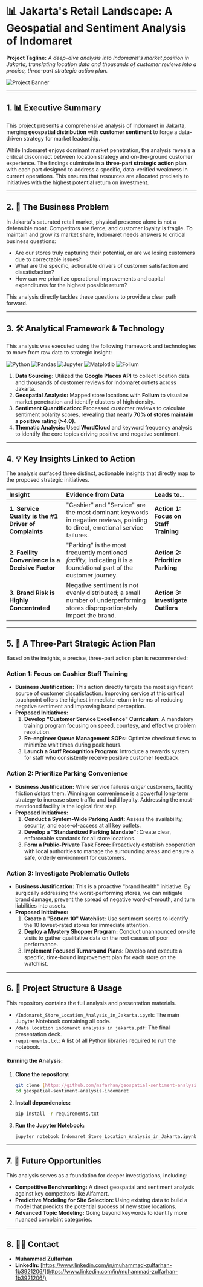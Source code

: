 # 📊 Jakarta's Retail Landscape: A Geospatial and Sentiment Analysis of Indomaret

**Project Tagline:** *A deep-dive analysis into Indomaret's market position in Jakarta, translating location data and thousands of customer reviews into a precise, three-part strategic action plan.*

![Project Banner](https://upload.wikimedia.org/wikipedia/commons/thumb/9/9d/Logo_Indomaret.png/1200px-Logo_Indomaret.png)

---

## 1. 📊 Executive Summary

This project presents a comprehensive analysis of Indomaret in Jakarta, merging **geospatial distribution** with **customer sentiment** to forge a data-driven strategy for market leadership.

While Indomaret enjoys dominant market penetration, the analysis reveals a critical disconnect between location strategy and on-the-ground customer experience. The findings culminate in a **three-part strategic action plan**, with each part designed to address a specific, data-verified weakness in current operations. This ensures that resources are allocated precisely to initiatives with the highest potential return on investment.

---

## 2. 🎯 The Business Problem

In Jakarta's saturated retail market, physical presence alone is not a defensible moat. Competitors are fierce, and customer loyalty is fragile. To maintain and grow its market share, Indomaret needs answers to critical business questions:
* Are our stores truly capturing their potential, or are we losing customers due to correctable issues?
* What are the specific, actionable drivers of customer satisfaction and dissatisfaction?
* How can we prioritize operational improvements and capital expenditures for the highest possible return?

This analysis directly tackles these questions to provide a clear path forward.

---
## 3. 🛠️ Analytical Framework & Technology

This analysis was executed using the following framework and technologies to move from raw data to strategic insight:

![Python](https://img.shields.io/badge/Python-3776AB?style=for-the-badge&logo=python&logoColor=white)
![Pandas](https://img.shields.io/badge/Pandas-150458?style=for-the-badge&logo=pandas&logoColor=white)
![Jupyter](https://img.shields.io/badge/Jupyter-F37626?style=for-the-badge&logo=jupyter&logoColor=white)
![Matplotlib](https://img.shields.io/badge/Matplotlib-313131?style=for-the-badge&logo=matplotlib&logoColor=white)
![Folium](https://img.shields.io/badge/Folium-31753C?style=for-the-badge&logo=leaflet&logoColor=white)

1.  **Data Sourcing:** Utilized the **Google Places API** to collect location data and thousands of customer reviews for Indomaret outlets across Jakarta.
2.  **Geospatial Analysis:** Mapped store locations with **Folium** to visualize market penetration and identify clusters of high density.
3.  **Sentiment Quantification:** Processed customer reviews to calculate sentiment polarity scores, revealing that nearly **70% of stores maintain a positive rating (>4.0)**.
4.  **Thematic Analysis:** Used **WordCloud** and keyword frequency analysis to identify the core topics driving positive and negative sentiment.

---

## 4. 💡 Key Insights Linked to Action

The analysis surfaced three distinct, actionable insights that directly map to the proposed strategic initiatives.

| Insight                                                        | Evidence from Data                                                              | Leads to...                                                                      |
| :------------------------------------------------------------- | :------------------------------------------------------------------------------ | :---------------------------------------------------------------------------------------- |
| **1. Service Quality is the #1 Driver of Complaints** | "Cashier" and "Service" are the most dominant keywords in negative reviews, pointing to direct, emotional service failures. | **Action 1: Focus on Staff Training** |
| **2. Facility Convenience is a Decisive Factor**| "Parking" is the most frequently mentioned *facility*, indicating it is a foundational part of the customer journey. | **Action 2: Prioritize Parking** |
| **3. Brand Risk is Highly Concentrated** | Negative sentiment is not evenly distributed; a small number of underperforming stores disproportionately impact the brand. | **Action 3: Investigate Outliers** |

---

## 5. 🚀 A Three-Part Strategic Action Plan

Based on the insights, a precise, three-part action plan is recommended:

### Action 1: Focus on Cashier Staff Training
* **Business Justification:** This action directly targets the most significant source of customer dissatisfaction. Improving service at this critical touchpoint offers the highest immediate return in terms of reducing negative sentiment and improving brand perception.
* **Proposed Initiatives:**
    1.  **Develop "Customer Service Excellence" Curriculum:** A mandatory training program focusing on speed, courtesy, and effective problem resolution.
    2.  **Re-engineer Queue Management SOPs:** Optimize checkout flows to minimize wait times during peak hours.
    3.  **Launch a Staff Recognition Program:** Introduce a rewards system for staff who consistently receive positive customer feedback.

### Action 2: Prioritize Parking Convenience
* **Business Justification:** While service failures *anger* customers, facility friction *deters* them. Winning on convenience is a powerful long-term strategy to increase store traffic and build loyalty. Addressing the most-mentioned facility is the logical first step.
* **Proposed Initiatives:**
    1.  **Conduct a System-Wide Parking Audit:** Assess the availability, security, and ease-of-access at all key outlets.
    2.  **Develop a "Standardized Parking Mandate":** Create clear, enforceable standards for all store locations.
    3.  **Form a Public-Private Task Force:** Proactively establish cooperation with local authorities to manage the surrounding areas and ensure a safe, orderly environment for customers.

### Action 3: Investigate Problematic Outlets
* **Business Justification:** This is a proactive "brand health" initiative. By surgically addressing the worst-performing stores, we can mitigate brand damage, prevent the spread of negative word-of-mouth, and turn liabilities into assets.
* **Proposed Initiatives:**
    1.  **Create a "Bottom 10" Watchlist:** Use sentiment scores to identify the 10 lowest-rated stores for immediate attention.
    2.  **Deploy a Mystery Shopper Program:** Conduct unannounced on-site visits to gather qualitative data on the root causes of poor performance.
    3.  **Implement Focused Turnaround Plans:** Develop and execute a specific, time-bound improvement plan for each store on the watchlist.

---

## 6. 📂 Project Structure & Usage

This repository contains the full analysis and presentation materials.

* `/Indomaret_Store_Location_Analysis_in_Jakarta.ipynb`: The main Jupyter Notebook containing all code.
* `/data location indomaret analysis in jakarta.pdf`: The final presentation deck.
* `requirements.txt`: A list of all Python libraries required to run the notebook.

#### **Running the Analysis:**
1.  **Clone the repository:**
    ```bash
    git clone [https://github.com/mzfarhan/geospatial-sentiment-analysis-indomaret.git](https://github.com/mzfarhan/geospatial-sentiment-analysis-indomaret.git)
    cd geospatial-sentiment-analysis-indomaret
    ```
2.  **Install dependencies:**
    ```bash
    pip install -r requirements.txt
    ```
3.  **Run the Jupyter Notebook:**
    ```bash
    jupyter notebook Indomaret_Store_Location_Analysis_in_Jakarta.ipynb
    ```
---

## 7. 🔮 Future Opportunities

This analysis serves as a foundation for deeper investigations, including:
* **Competitive Benchmarking:** A direct geospatial and sentiment analysis against key competitors like Alfamart.
* **Predictive Modeling for Site Selection:** Using existing data to build a model that predicts the potential success of new store locations.
* **Advanced Topic Modeling:** Going beyond keywords to identify more nuanced complaint categories.

---

## 8. 👨‍💻 Contact

* **Muhammad Zulfarhan**
* **LinkedIn:** [https://www.linkedin.com/in/muhammad-zulfarhan-1b3921206/](https://www.linkedin.com/in/muhammad-zulfarhan-1b3921206/)
